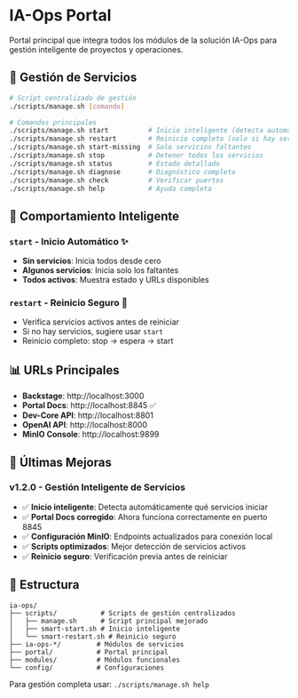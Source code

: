# IA-Ops Portal

Portal principal que integra todos los módulos de la solución IA-Ops para gestión inteligente de proyectos y operaciones.

## 🚀 Gestión de Servicios

```bash
# Script centralizado de gestión
./scripts/manage.sh [comando]

# Comandos principales
./scripts/manage.sh start          # Inicio inteligente (detecta automáticamente)
./scripts/manage.sh restart        # Reinicio completo (solo si hay servicios activos)
./scripts/manage.sh start-missing  # Solo servicios faltantes
./scripts/manage.sh stop           # Detener todos los servicios
./scripts/manage.sh status         # Estado detallado
./scripts/manage.sh diagnose       # Diagnóstico completo
./scripts/manage.sh check          # Verificar puertos
./scripts/manage.sh help           # Ayuda completa
```

## 🧠 Comportamiento Inteligente

### `start` - Inicio Automático ✨
- **Sin servicios**: Inicia todos desde cero
- **Algunos servicios**: Inicia solo los faltantes  
- **Todos activos**: Muestra estado y URLs disponibles

### `restart` - Reinicio Seguro 🔄
- Verifica servicios activos antes de reiniciar
- Si no hay servicios, sugiere usar `start`
- Reinicio completo: stop → espera → start

## 📊 URLs Principales

- **Backstage**: http://localhost:3000
- **Portal Docs**: http://localhost:8845 ✅
- **Dev-Core API**: http://localhost:8801
- **OpenAI API**: http://localhost:8000
- **MinIO Console**: http://localhost:9899

## 🔧 Últimas Mejoras

### v1.2.0 - Gestión Inteligente de Servicios
- ✅ **Inicio inteligente**: Detecta automáticamente qué servicios iniciar
- ✅ **Portal Docs corregido**: Ahora funciona correctamente en puerto 8845
- ✅ **Configuración MinIO**: Endpoints actualizados para conexión local
- ✅ **Scripts optimizados**: Mejor detección de servicios activos
- ✅ **Reinicio seguro**: Verificación previa antes de reiniciar

## 📁 Estructura

```
ia-ops/
├── scripts/           # Scripts de gestión centralizados
│   ├── manage.sh      # Script principal mejorado
│   ├── smart-start.sh # Inicio inteligente
│   └── smart-restart.sh # Reinicio seguro
├── ia-ops-*/         # Módulos de servicios
├── portal/           # Portal principal
├── modules/          # Módulos funcionales
└── config/           # Configuraciones
```

Para gestión completa usar: `./scripts/manage.sh help`
